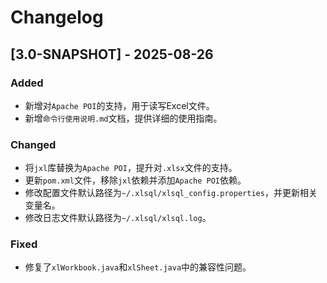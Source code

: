 # Changelog

## [3.0-SNAPSHOT] - 2025-08-26

### Added
- 新增对`Apache POI`的支持，用于读写Excel文件。
- 新增`命令行使用说明.md`文档，提供详细的使用指南。

### Changed
- 将`jxl`库替换为`Apache POI`，提升对`.xlsx`文件的支持。
- 更新`pom.xml`文件，移除`jxl`依赖并添加`Apache POI`依赖。
- 修改配置文件默认路径为`~/.xlsql/xlsql_config.properties`，并更新相关变量名。
- 修改日志文件默认路径为`~/.xlsql/xlsql.log`。

### Fixed
- 修复了`xlWorkbook.java`和`xlSheet.java`中的兼容性问题。